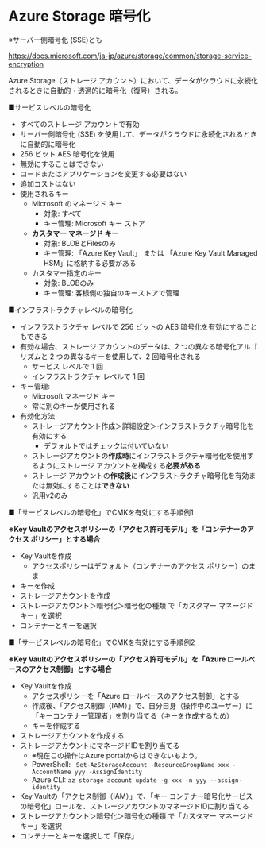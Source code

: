 # Azure Storage 暗号化

※サーバー側暗号化 (SSE)とも

https://docs.microsoft.com/ja-jp/azure/storage/common/storage-service-encryption

Azure Storage（ストレージ アカウント）において、データがクラウドに永続化されるときに自動的・透過的に暗号化（復号）される。

■サービスレベルの暗号化

- すべてのストレージ アカウントで有効
- サーバー側暗号化 (SSE) を使用して、データがクラウドに永続化されるときに自動的に暗号化
- 256 ビット AES 暗号化を使用
- 無効にすることはできない
- コードまたはアプリケーションを変更する必要はない
- 追加コストはない
- 使用されるキー
  - Microsoft のマネージド キー	
    - 対象: すべて
    - キー管理: Microsoft キー ストア
  - **カスタマー マネージド キー**
    - 対象: BLOBとFilesのみ
    - キー管理: 「Azure Key Vault」 または 「Azure Key Vault Managed HSM」に格納する必要がある
  - カスタマー指定のキー
    - 対象: BLOBのみ
    - キー管理: 客様側の独自のキーストアで管理

■インフラストラクチャレベルの暗号化

- インフラストラクチャ レベルで 256 ビットの AES 暗号化を有効にすることもできる
- 有効な場合、ストレージ アカウントのデータは、2 つの異なる暗号化アルゴリズムと 2 つの異なるキーを使用して、2 回暗号化される
  - サービス レベルで 1 回
  - インフラストラクチャ レベルで 1 回
- キー管理:
  - Microsoft マネージド キー
  - 常に別のキーが使用される
- 有効化方法
  - ストレージアカウント作成＞詳細設定＞インフラストラクチャ暗号化を有効にする 
    - デフォルトではチェックは付いていない
  - ストレージアカウントの**作成時**にインフラストラクチャ暗号化を使用するようにストレージ アカウントを構成する**必要がある**
  - ストレージ アカウントの**作成後**にインフラストラクチャ暗号化を有効または無効にすることは**できない**
  - 汎用v2のみ

■「サービスレベルの暗号化」でCMKを有効にする手順例1

**※Key Vaultのアクセスポリシーの「アクセス許可モデル」を「コンテナーのアクセス ポリシー」とする場合**

- Key Vaultを作成
  - アクセスポリシーはデフォルト（コンテナーのアクセス ポリシー）のまま
- キーを作成
- ストレージアカウントを作成
- ストレージアカウント＞暗号化＞暗号化の種類 で「カスタマー マネージド キー」を選択
- コンテナーとキーを選択

■「サービスレベルの暗号化」でCMKを有効にする手順例2

**※Key Vaultのアクセスポリシーの「アクセス許可モデル」を「Azure ロールベースのアクセス制御」とする場合**

- Key Vaultを作成
  - アクセスポリシーを「Azure ロールベースのアクセス制御」とする
  - 作成後、「アクセス制御（IAM）」で、自分自身（操作中のユーザー）に「キーコンテナー管理者」を割り当てる（キーを作成するため）
  - キーを作成する
- ストレージアカウントを作成する
- ストレージアカウントにマネージドIDを割り当てる
  - ※現在この操作はAzure portalからはできないもよう。
  - PowerShell: ` Set-AzStorageAccount -ResourceGroupName xxx -AccountName yyy -AssignIdentity` 
  - Azure CLI: `az storage account update -g xxx -n yyy --assign-identity`
- Key Vaultの「アクセス制御（IAM）」で、「キー コンテナー暗号化サービスの暗号化」ロールを、ストレージアカウントのマネージドIDに割り当てる
- ストレージアカウント＞暗号化＞暗号化の種類 で「カスタマー マネージド キー」を選択
- コンテナーとキーを選択して「保存」

